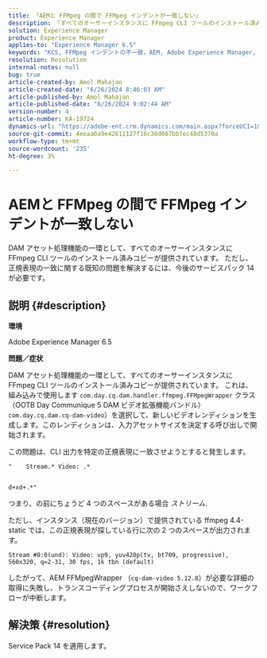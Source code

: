 ```yaml
---
title: 「AEMと FFMpeg の間で FFMpeg インデントが一致しない」
description: 「すべてのオーサーインスタンスに FFmpeg CLI ツールのインストール済みコピーが提供されている、Adobe Experience Managerの問題を修正する方法を説明します。」
solution: Experience Manager
product: Experience Manager
applies-to: "Experience Manager 6.5"
keywords: "KCS, FFMpeg インデントの不一致，AEM, Adobe Experience Manager, Digital Asset Management, DAM, CLI"
resolution: Resolution
internal-notes: null
bug: true
article-created-by: Amol Mahajan
article-created-date: "6/26/2024 8:46:03 AM"
article-published-by: Amol Mahajan
article-published-date: "6/26/2024 9:02:44 AM"
version-number: 4
article-number: KA-19724
dynamics-url: "https://adobe-ent.crm.dynamics.com/main.aspx?forceUCI=1&pagetype=entityrecord&etn=knowledgearticle&id=c77e7080-9833-ef11-8409-6045bd029b18"
source-git-commit: 4eeaa0a9e42611127f16c30d007bbfec48d5370a
workflow-type: tm+mt
source-wordcount: '235'
ht-degree: 3%

---
```


# AEMと FFMpeg の間で FFMpeg インデントが一致しない


DAM アセット処理機能の一環として、すべてのオーサーインスタンスに FFmpeg CLI ツールのインストール済みコピーが提供されています。 ただし、正規表現の一致に関する既知の問題を解決するには、今後のサービスパック 14 が必要です。

## 説明 {#description}


<b>環境</b>

Adobe Experience Manager 6.5

<b>問題／症状</b>

DAM アセット処理機能の一環として、すべてのオーサーインスタンスに FFmpeg CLI ツールのインストール済みコピーが提供されています。 これは、組み込みで使用します `com.day.cq.dam.handler.ffmpeg.FFMpegWrapper` クラス（OOTB Day Communique 5 DAM ビデオ拡張機能バンドル） `com.day.cq.dam.cq-dam-video`）を選択して、新しいビデオレンディションを生成します。このレンディションは、入力アセットサイズを決定する呼び出しで開始されます。

この問題は、CLI 出力を特定の正規表現に一致させようとすると発生します。


```
"    Stream.* Video: .*


d+xd+.*"
```


つまり、の前にちょうど 4 つのスペースがある場合 *ストリーム*.

ただし、インスタンス（現在のバージョン）で提供されている ffmpeg 4.4-static では、この正規表現が探している行に次の 2 つのスペースが出力されます。


```
Stream #0:0(und): Video: vp9, yuv420p(tv, bt709, progressive), 560x320, q=2-31, 30 fps, 1k tbn (default)
```


したがって、AEM FFMpegWrapper （`cq-dam-video 5.12.8`）が必要な詳細の取得に失敗し、トランスコーディングプロセスが開始さえしないので、ワークフローが中断します。


## 解決策 {#resolution}


Service Pack 14 を適用します。
